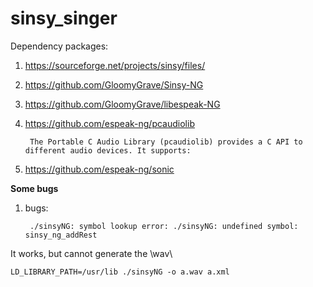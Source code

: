 # sinsy_singer

Dependency packages:

1. https://sourceforge.net/projects/sinsy/files/
1. https://github.com/GloomyGrave/Sinsy-NG
1. https://github.com/GloomyGrave/libespeak-NG
1. https://github.com/espeak-ng/pcaudiolib
    
        The Portable C Audio Library (pcaudiolib) provides a C API to different audio devices. It supports:
    
1. https://github.com/espeak-ng/sonic

**Some bugs**

1. bugs:

        ./sinsyNG: symbol lookup error: ./sinsyNG: undefined symbol: sinsy_ng_addRest

It works, but cannot generate the \wav\

    LD_LIBRARY_PATH=/usr/lib ./sinsyNG -o a.wav a.xml
